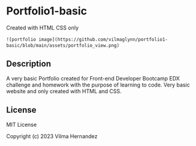 # Portfolio1-basic
Created with HTML CSS only


    ![portfolio image](https://github.com/vilmaglynn/portfolio1-basic/blob/main/assets/portfolio_view.png)


## Description

A very basic Portfolio created for Front-end Developer Bootcamp EDX challenge and homework with the purpose of learning to code.
Very basic website and only created with HTML and CSS.



## License
MIT License

Copyright (c) 2023 Vilma Hernandez
